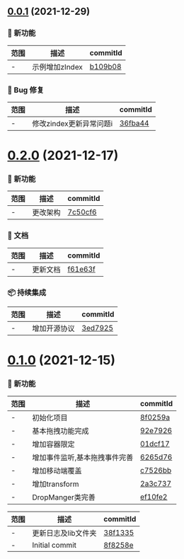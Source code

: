 ## [0.0.1](https://github.com/dengBox/drop-manger/compare/v0.2.0...v0.0.1) (2021-12-29)

### 🌟 新功能
范围|描述|commitId
--|--|--
 - | 示例增加zIndex | [b109b08](https://github.com/dengBox/drop-manger/commit/b109b08)


### 🐛 Bug 修复
范围|描述|commitId
--|--|--
 - | 修改zindex更新异常问题i | [36fba44](https://github.com/dengBox/drop-manger/commit/36fba44)

# [0.2.0](https://github.com/dengBox/drop-manger/compare/v0.1.0...v0.2.0) (2021-12-17)

### 🌟 新功能
范围|描述|commitId
--|--|--
 - | 更改架构 | [7c50cf6](https://github.com/dengBox/drop-manger/commit/7c50cf6)


### 📝 文档
范围|描述|commitId
--|--|--
 - | 更新文档 | [f61e63f](https://github.com/dengBox/drop-manger/commit/f61e63f)


### 📦 持续集成
范围|描述|commitId
--|--|--
 - | 增加开源协议 | [3ed7925](https://github.com/dengBox/drop-manger/commit/3ed7925)

# [0.1.0](https://github.com/dengBox/drop-manger/compare/8f8258e...v0.1.0) (2021-12-15)

### 🌟 新功能
范围|描述|commitId
--|--|--
 - | 初始化项目 | [8f0259a](https://github.com/dengBox/drop-manger/commit/8f0259a)
 - | 基本拖拽功能完成 | [92e7926](https://github.com/dengBox/drop-manger/commit/92e7926)
 - | 增加容器限定 | [01dcf17](https://github.com/dengBox/drop-manger/commit/01dcf17)
 - | 增加事件监听,基本拖拽事件完善 | [6265d76](https://github.com/dengBox/drop-manger/commit/6265d76)
 - | 增加移动端覆盖 | [c7526bb](https://github.com/dengBox/drop-manger/commit/c7526bb)
 - | 增加transform | [2a3c737](https://github.com/dengBox/drop-manger/commit/2a3c737)
 - | DropManger类完善 | [ef10fe2](https://github.com/dengBox/drop-manger/commit/ef10fe2)


范围|描述|commitId
--|--|--
 - | 更新日志及lib文件夹 | [38f1335](https://github.com/dengBox/drop-manger/commit/38f1335)
 - | Initial commit | [8f8258e](https://github.com/dengBox/drop-manger/commit/8f8258e)

